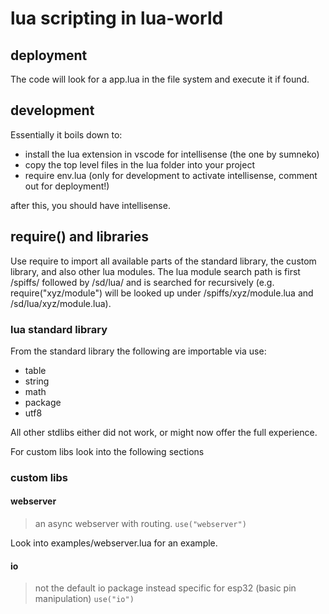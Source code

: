 # lua scripting in lua-world

## deployment

The code will look for a app.lua in the file system and execute it if found.

## development

Essentially it boils down to:

- install the lua extension in vscode for intellisense (the one by sumneko)
- copy the top level files in the lua folder into your project
- require env.lua (only for development to activate intellisense, comment out for deployment!)

after this, you should have intellisense.

## require() and libraries

Use require to import all available parts of the standard library, the custom library, and also other lua modules.
The lua module search path is first /spiffs/ followed by /sd/lua/ and is searched for recursively (e.g. require("xyz/module") will be looked up under /spiffs/xyz/module.lua and /sd/lua/xyz/module.lua).

### lua standard library

From the standard library the following are importable via use:

- table
- string
- math
- package
- utf8

All other stdlibs either did not work, or might now offer the full experience.

For custom libs look into the following sections

### custom libs

#### webserver

> an async webserver with routing.
> `use("webserver")`

Look into examples/webserver.lua for an example.

#### io

> not the default io package
> instead specific for esp32 (basic pin manipulation)
> `use("io")`
